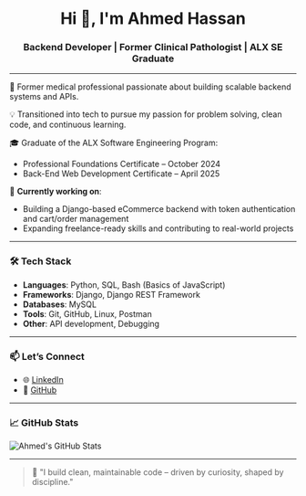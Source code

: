 <h1 align="center">Hi 👋, I'm Ahmed Hassan</h1>
<h3 align="center">Backend Developer | Former Clinical Pathologist | ALX SE Graduate</h3>

---

🔬 Former medical professional passionate about building scalable backend systems and APIs.

💡 Transitioned into tech to pursue my passion for problem solving, clean code, and continuous learning.

🎓 Graduate of the ALX Software Engineering Program:
- Professional Foundations Certificate – October 2024
- Back-End Web Development Certificate – April 2025

🚀 **Currently working on**:
- Building a Django-based eCommerce backend with token authentication and cart/order management
- Expanding freelance-ready skills and contributing to real-world projects

---

### 🛠️ Tech Stack

- **Languages**: Python, SQL, Bash (Basics of JavaScript)
- **Frameworks**: Django, Django REST Framework
- **Databases**: MySQL
- **Tools**: Git, GitHub, Linux, Postman
- **Other**: API development, Debugging

---

### 📫 Let’s Connect

- 🌐 [LinkedIn](https://www.linkedin.com/in/ahmed-hassan1990/)
- 💼 [GitHub](https://github.com/Ahmedhassan1990ali)

---

### 📈 GitHub Stats

![Ahmed's GitHub Stats](https://github-readme-stats.vercel.app/api?username=Ahmedhassan1990ali&show_icons=true&theme=tokyonight)

---

> 💬 "I build clean, maintainable code – driven by curiosity, shaped by discipline."
